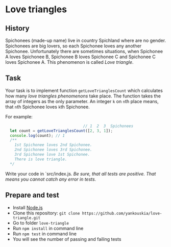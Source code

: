 # Love triangles

## History
Spichonees (made-up name) live in country Spichland where are no gender.
Spichonees are big lovers, so each Spichonee loves any another Spichonee.
Unfortunately there are sometimes situations,
when Spichonee A loves Spichonee B, Spichonee B loves Spichonee C and Spichonee C loves Spichonee A.
This phenomenon is called *Love triangle*.

## Task
Your task is to implement function `getLoveTrianglesCount` which calculates how many *love triangles
phenomenons* take place. The function takes the array of integers as the only parameter.
An integer `k` on `n`th place means, that `n`th Spichonee loves `k`th Spichonee.

For example:
```js
                                  // 1  2  3  Spichonees
  let count = getLoveTrianglesCount([2, 3, 1]);
  console.log(count); // 1
  /**
    1st Spichonee loves 2nd Spichonee.
    2nd Spichonee loves 3rd Spichonee.
    3rd Spichonee love 1st Spichonee.
    There is love triangle.
  */
```

Write your code in `src/index.js.
*Be sure, that all tests are positive. That means you cannot catch any error in tests.*


## Prepare and test

- Install [Node.js](https://nodejs.org/en/)
- Clone this repository: `git clone https://github.com/yankouskia/love-triangle.git`
- Go to folder `love-triangle`
- Run `npm install` in command line
- Run `npm test` in command line
- You will see the number of passing and failing tests
